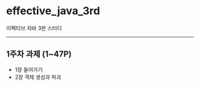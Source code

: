 # effective_java_3rd

이펙티브 자바 3판 스터디

--------------------------

## 1주차 과제 (1~47P)
 * 1장 들어가기 
 * 2장 객체 생성과 파괴 
